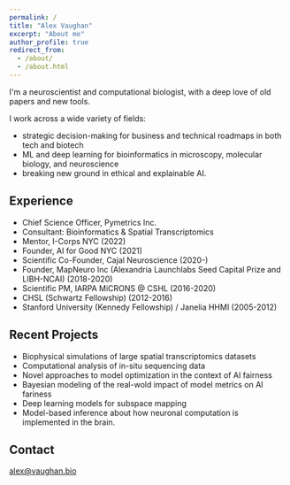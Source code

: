 ```yaml
---
permalink: /
title: "Alex Vaughan"
excerpt: "About me"
author_profile: true
redirect_from: 
  - /about/
  - /about.html
---
```



I'm a neuroscientist and computational biologist, with a deep love of old papers and new tools. 

I work across a wide variety of fields:  
- strategic decision-making for business and technical roadmaps in both tech and biotech
- ML and deep learning for bioinformatics in microscopy, molecular biology, and neuroscience
- breaking new ground in ethical and explainable AI.


Experience
-------
- Chief Science Officer, Pymetrics Inc.
- Consultant: Bioinformatics & Spatial Transcriptomics 
- Mentor, I-Corps NYC (2022)
- Founder, AI for Good NYC (2021)
- Scientific Co-Founder, Cajal Neuroscience (2020-)
- Founder, MapNeuro Inc (Alexandria Launchlabs Seed Capital Prize and LIBH-NCAI) (2018-2020)
- Scientific PM, IARPA MiCRONS @ CSHL (2016-2020)
- CHSL (Schwartz Fellowship) (2012-2016)
- Stanford University (Kennedy Fellowship) / Janelia HHMI (2005-2012)


Recent Projects
-------
- Biophysical simulations of large spatial transcriptomics datasets
- Computational analysis of in-situ sequencing data
- Novel approaches to model optimization in the context of AI fairness
- Bayesian modeling of the real-wold impact of model metrics on AI fariness
- Deep learning models for subspace mapping
- Model-based inference about how neuronal computation is implemented in the brain. 

Contact
-------
alex@vaughan.bio
